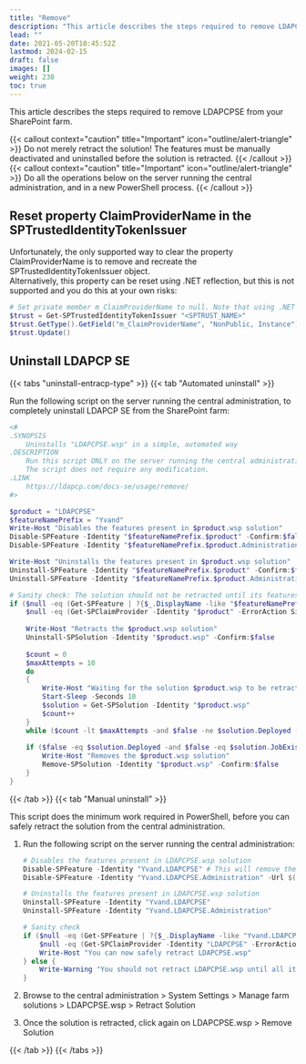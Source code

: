 ```yaml
---
title: "Remove"
description: "This article describes the steps required to remove LDAPCPSE from your SharePoint farm."
lead: ""
date: 2021-05-20T10:45:52Z
lastmod: 2024-02-15
draft: false
images: []
weight: 230
toc: true
---
```


This article describes the steps required to remove LDAPCPSE from your SharePoint farm.

{{< callout context="caution" title="Important" icon="outline/alert-triangle" >}} Do not merely retract the solution! The features must be manually deactivated and uninstalled before the solution is retracted. {{< /callout >}}
{{< callout context="caution" title="Important" icon="outline/alert-triangle" >}} Do all the operations below on the server running the central administration, and in a new PowerShell process. {{< /callout >}}

## Reset property ClaimProviderName in the SPTrustedIdentityTokenIssuer

Unfortunately, the only supported way to clear the property ClaimProviderName is to remove and recreate the SPTrustedIdentityTokenIssuer object.  
Alternatively, this property can be reset using .NET reflection, but this is not supported and you do this at your own risks:

```powershell
# Set private member m_ClaimProviderName to null. Note that using .NET reflection on SharePoint objects is not supported and you do this at your own risks
$trust = Get-SPTrustedIdentityTokenIssuer "<SPTRUST_NAME>"
$trust.GetType().GetField("m_ClaimProviderName", "NonPublic, Instance").SetValue($trust, $null)
$trust.Update()
```

## Uninstall LDAPCP SE

{{< tabs "uninstall-entracp-type" >}}
{{< tab "Automated uninstall" >}}

Run the following script on the server running the central administration, to completely uninstall LDAPCP SE from the SharePoint farm:

```powershell
<#
.SYNOPSIS
    Uninstalls "LDAPCPSE.wsp" in a simple, automated way
.DESCRIPTION
    Run this script ONLY on the server running the central administration, in a new PowerShell process.
    The script does not require any modification.
.LINK
    https://ldapcp.com/docs-se/usage/remove/
#>

$product = "LDAPCPSE"
$featureNamePrefix = "Yvand"
Write-Host "Disables the features present in $product.wsp solution"
Disable-SPFeature -Identity "$featureNamePrefix.$product" -Confirm:$false # This will remove the claims provider from the farm
Disable-SPFeature -Identity "$featureNamePrefix.$product.Administration" -Url $([Microsoft.SharePoint.Administration.SPAdministrationWebApplication]::Local.Url) -Confirm:$false

Write-Host "Uninstalls the features present in $product.wsp solution"
Uninstall-SPFeature -Identity "$featureNamePrefix.$product" -Confirm:$false
Uninstall-SPFeature -Identity "$featureNamePrefix.$product.Administration" -Confirm:$false

# Sanity check: The solution should not be retracted until its features are properly removed, because it cannot be done afterward
if ($null -eq (Get-SPFeature | ?{$_.DisplayName -like "$featureNamePrefix.$product*"}) -and
    $null -eq (Get-SPClaimProvider -Identity "$product" -ErrorAction SilentlyContinue)) {
    
    Write-Host "Retracts the $product.wsp solution"
    Uninstall-SPSolution -Identity "$product.wsp" -Confirm:$false
    
    $count = 0
    $maxAttempts = 10
    do
    {
        Write-Host "Waiting for the solution $product.wsp to be retracted..."
        Start-Sleep -Seconds 10
        $solution = Get-SPSolution -Identity "$product.wsp"
        $count++
    }
    while ($count -lt $maxAttempts -and $false -ne $solution.Deployed -and $false -ne $solution.JobExists)
    
    if ($false -eq $solution.Deployed -and $false -eq $solution.JobExists) {
        Write-Host "Removes the $product.wsp solution"
        Remove-SPSolution -Identity "$product.wsp" -Confirm:$false
    }
}
```

{{< /tab >}}
{{< tab "Manual uninstall" >}}

This script does the minimum work required in PowerShell, before you can safely retract the solution from the central administration.  

1. Run the following script on the server running the central administration:

    ```powershell
    # Disables the features present in LDAPCPSE.wsp solution
    Disable-SPFeature -Identity "Yvand.LDAPCPSE" # This will remove the claims provider from the farm
    Disable-SPFeature -Identity "Yvand.LDAPCPSE.Administration" -Url $([Microsoft.SharePoint.Administration.SPAdministrationWebApplication]::Local.Url)

    # Uninstalls the features present in LDAPCPSE.wsp solution
    Uninstall-SPFeature -Identity "Yvand.LDAPCPSE"
    Uninstall-SPFeature -Identity "Yvand.LDAPCPSE.Administration"

    # Sanity check
    if ($null -eq (Get-SPFeature | ?{$_.DisplayName -like "Yvand.LDAPCPSE*"}) -and
        $null -eq (Get-SPClaimProvider -Identity "LDAPCPSE" -ErrorAction SilentlyContinue)) {
        Write-Host "You can now safely retract LDAPCPSE.wsp"
    } else {
        Write-Warning "You should not retract LDAPCPSE.wsp until all its features and its claims provider are properly removed. You won't be able to do it after you retracted the solution, unless you redeploy the solution"
    }
    ```

1. Browse to the central administration > System Settings > Manage farm solutions > LDAPCPSE.wsp > Retract Solution
1. Once the solution is retracted, click again on LDAPCPSE.wsp > Remove Solution

{{< /tab >}}
{{< /tabs >}}
